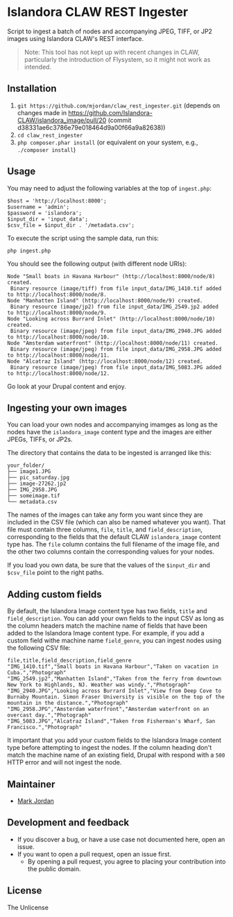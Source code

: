 # Islandora CLAW REST Ingester

Script to ingest a batch of nodes and accompanying JPEG, TIFF, or JP2 images using Islandora CLAW's REST interface.

> Note: This tool has not kept up with recent changes in CLAW, particularly the introduction of Flysystem, so it might not work as intended.

## Installation

1. `git https://github.com/mjordan/claw_rest_ingester.git` (depends on changes made in https://github.com/Islandora-CLAW/islandora_image/pull/20 (commit d38331ae6c3786e79e018464d9a00f66a9a82638))
1. `cd claw_rest_ingester`
1. `php composer.phar install` (or equivalent on your system, e.g., `./composer install`)

## Usage

You may need to adjust the following variables at the top of `ingest.php`:

```
$host = 'http://localhost:8000';
$username = 'admin';
$password = 'islandora';
$input_dir = 'input_data';
$csv_file = $input_dir . '/metadata.csv';
```

To execute the script using the sample data, run this:

`php ingest.php`

You should see the following output (with different node URIs):

```
Node "Small boats in Havana Harbour" (http://localhost:8000/node/8) created.
 Binary resource (image/tiff) from file input_data/IMG_1410.tif added to http://localhost:8000/node/8.
Node "Manhatten Island" (http://localhost:8000/node/9) created.
 Binary resource (image/jp2) from file input_data/IMG_2549.jp2 added to http://localhost:8000/node/9.
Node "Looking across Burrard Inlet" (http://localhost:8000/node/10) created.
 Binary resource (image/jpeg) from file input_data/IMG_2940.JPG added to http://localhost:8000/node/10.
Node "Amsterdam waterfront" (http://localhost:8000/node/11) created.
 Binary resource (image/jpeg) from file input_data/IMG_2958.JPG added to http://localhost:8000/node/11.
Node "Alcatraz Island" (http://localhost:8000/node/12) created.
 Binary resource (image/jpeg) from file input_data/IMG_5083.JPG added to http://localhost:8000/node/12.
```

Go look at your Drupal content and enjoy.

## Ingesting your own images

You can load your own nodes and accompanying imamges as long as the nodes have the `islandora_image` content type and the images are either JPEGs, TIFFs, or JP2s.

The directory that contains the data to be ingested is arranged like this:

```
your_folder/
├── image1.JPG
├── pic_saturday.jpg
├── image-27262.jp2
├── IMG_2958.JPG
├── someimage.tif
└── metadata.csv
```

The names of the images can take any form you want since they are included in the CSV file (which can also be named whatever you want). That file must contain three columns, `file`, `title`, and `field_description`, corresponding to the fields that the default CLAW `islandora_image` content type has. The `file` column contains the full filename of the image file, and the other two columns contain the corresponding values for your nodes.

If you load you own data, be sure that the values of the `$input_dir` and `$csv_file` point to the right paths.

## Adding custom fields

By default, the Islandora Image content type has two fields, `title` and `field_description`. You can add your own fields to the input CSV as long as the column headers match the machine name of fields that have been added to the Islandora Image content type. For example, if you add a custom field withe machine name `field_genre`, you can ingest nodes using the following CSV file:

```
file,title,field_description,field_genre
"IMG_1410.tif","Small boats in Havana Harbour","Taken on vacation in Cuba.","Photograph"
"IMG_2549.jp2","Manhatten Island","Taken from the ferry from downtown New York to Highlands, NJ. Weather was windy.","Photograph"
"IMG_2940.JPG","Looking across Burrard Inlet","View from Deep Cove to Burnaby Mountain. Simon Fraser University is visible on the top of the mountain in the distance.","Photograph"
"IMG_2958.JPG","Amsterdam waterfront","Amsterdam waterfront on an overcast day.","Photograph"
"IMG_5083.JPG","Alcatraz Island","Taken from Fisherman's Wharf, San Francisco.","Photograph"
```

It important that you add your custom fields to the Islandora Image content type before attempting to ingest the nodes. If the column heading don't match the machine name of an existing field, Drupal with respond with a `500` HTTP error and will not ingest the node.

## Maintainer

* [Mark Jordan](https://github.com/mjordan)

## Development and feedback

* If you discover a bug, or have a use case not documented here, open an issue.
* If you want to open a pull request, open an issue first.
  * By opening a pull request, you agree to placing your contribution into the public domain.

## License

The Unlicense
